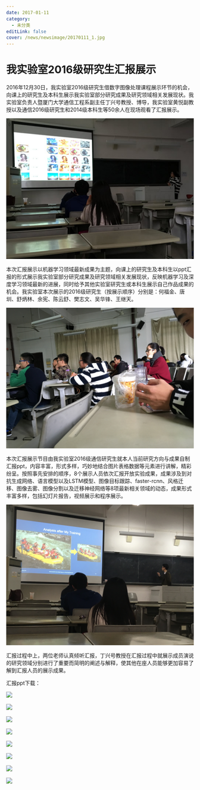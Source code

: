 ```yaml
---
date: 2017-01-11
category:
  - 未分类
editLink: false
cover: /news/newsimage/20170111_1.jpg
---
```



# 我实验室2016级研究生汇报展示 

2016年12月30日，我实验室2016级研究生借数字图像处理课程展示环节的机会，向课上的研究生及本科生展示我实验室部分研究成果及研究领域相关发展现状。我实验室负责人暨厦门大学通信工程系副主任丁兴号教授、博导，我实验室黄悦副教授以及通信2016级研究生和2014级本科生等50余人在现场观看了汇报展示。
<!-- more -->


![](/news/newsimage/20170111_1.jpg)

本次汇报展示以机器学习领域最新成果为主题，向课上的研究生及本科生以ppt汇报的形式展示我实验室部分研究成果及研究领域相关发展现状，反映机器学习及深度学习领域最新的进展，同时给予其他实验室研究生或本科生展示自己作品成果的机会。我实验室本次展示的2016级研究生（按展示顺序）分别是：何福金、唐圳、舒炳林、余宪、陈云舒、樊志文、吴华锋、王继天。

![](/news/newsimage/20170111_2.jpg)

本次汇报展示节目由我实验室2016级通信研究生就本人当前研究方向与成果自制汇报ppt，内容丰富，形式多样，巧妙地结合图片表格数据等元素进行讲解，精彩纷呈。按照事先安排的顺序，8个展示人员依次汇报开放实验成果，成果涉及到对抗生成网络、语言模型以及LSTM模型、图像目标跟踪、faster-rcnn、风格迁移、图像去雾、图像分割以及迁移神经网络等8项最新相关领域的动态，成果形式丰富多样，包括幻灯片报告，视频展示和程序展示。

![](/news/newsimage/20170111_3.jpg)

汇报过程中上，两位老师认真倾听汇报，丁兴号教授在汇报过程中就展示成员演说的研究领域分别进行了重要而简明的阐述与解释，使其他在座人员能够更加容易了解到汇报人员的展示成果。



汇报ppt下载：

![](../assets/images/83834a1448.png)

![](../assets/images/83834a1448.png)

![](../assets/images/83834a1448.png)

![](../assets/images/83834a1448.png)

![](../assets/images/83834a1448.png)

![](../assets/images/83834a1448.png)

![](../assets/images/83834a1448.png)

![](../assets/images/83834a1448.png)